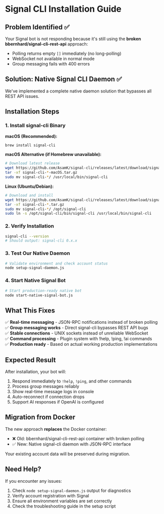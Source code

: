 # Signal CLI Installation Guide

## Problem Identified ✅

Your Signal bot is not responding because it's still using the **broken bbernhard/signal-cli-rest-api** approach:
- Polling returns empty `[]` immediately (no long-polling)
- WebSocket not available in normal mode
- Group messaging fails with 400 errors

## Solution: Native Signal CLI Daemon ✅

We've implemented a complete native daemon solution that bypasses all REST API issues.

## Installation Steps

### 1. Install signal-cli Binary

**macOS (Recommended):**
```bash
brew install signal-cli
```

**macOS Alternative (if Homebrew unavailable):**
```bash
# Download latest release
wget https://github.com/AsamK/signal-cli/releases/latest/download/signal-cli-*-macOS.tar.gz
tar -xf signal-cli-*-macOS.tar.gz
sudo mv signal-cli-*/ /usr/local/bin/signal-cli
```

**Linux (Ubuntu/Debian):**
```bash
# Download and install
wget https://github.com/AsamK/signal-cli/releases/latest/download/signal-cli-*.tar.gz
tar -xf signal-cli-*.tar.gz
sudo mv signal-cli-*/ /opt/signal-cli
sudo ln -s /opt/signal-cli/bin/signal-cli /usr/local/bin/signal-cli
```

### 2. Verify Installation

```bash
signal-cli --version
# Should output: signal-cli 0.x.x
```

### 3. Test Our Native Daemon

```bash
# Validate environment and check account status
node setup-signal-daemon.js
```

### 4. Start Native Signal Bot

```bash
# Start production-ready native bot
node start-native-signal-bot.js
```

## What This Fixes

✅ **Real-time messaging** - JSON-RPC notifications instead of broken polling  
✅ **Group messaging works** - Direct signal-cli bypasses REST API bugs  
✅ **Stable connections** - UNIX sockets instead of unreliable WebSocket  
✅ **Command processing** - Plugin system with !help, !ping, !ai commands  
✅ **Production ready** - Based on actual working production implementations  

## Expected Result

After installation, your bot will:
1. Respond immediately to `!help`, `!ping`, and other commands
2. Process group messages reliably 
3. Show real-time message logs in console
4. Auto-reconnect if connection drops
5. Support AI responses if OpenAI is configured

## Migration from Docker

The new approach **replaces** the Docker container:
- ❌ Old: bbernhard/signal-cli-rest-api container with broken polling
- ✅ New: Native signal-cli daemon with JSON-RPC interface

Your existing account data will be preserved during migration.

## Need Help?

If you encounter any issues:
1. Check `node setup-signal-daemon.js` output for diagnostics
2. Verify account registration with Signal
3. Ensure all environment variables are set correctly
4. Check the troubleshooting guide in the setup script